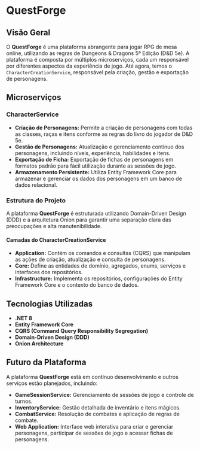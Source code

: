 # QuestForge

## Visão Geral

O **QuestForge** é uma plataforma abrangente para jogar RPG de mesa online, utilizando as regras de Dungeons & Dragons 5ª Edição (D&D 5e). A plataforma é composta por múltiplos microserviços, cada um responsável por diferentes aspectos da experiência de jogo. Até agora, temos o `CharacterCreationService`, responsável pela criação, gestão e exportação de personagens.

## Microserviços

### CharacterService

- **Criação de Personagens:** Permite a criação de personagens com todas as classes, raças e itens conforme as regras do livro do jogador de D&D 5e.
- **Gestão de Personagens:** Atualização e gerenciamento contínuo dos personagens, incluindo níveis, experiência, habilidades e itens.
- **Exportação de Ficha:** Exportação de fichas de personagens em formatos padrão para fácil utilização durante as sessões de jogo.
- **Armazenamento Persistente:** Utiliza Entity Framework Core para armazenar e gerenciar os dados dos personagens em um banco de dados relacional.

### Estrutura do Projeto

A plataforma **QuestForge** é estruturada utilizando Domain-Driven Design (DDD) e a arquitetura Onion para garantir uma separação clara das preocupações e alta manutenibilidade.

#### Camadas do CharacterCreationService

- **Application:** Contém os comandos e consultas (CQRS) que manipulam as ações de criação, atualização e consulta de personagens.
- **Core:** Define as entidades de domínio, agregados, enums, serviços e interfaces dos repositórios.
- **Infrastructure:** Implementa os repositórios, configurações do Entity Framework Core e o contexto do banco de dados.

## Tecnologias Utilizadas

- **.NET 8**
- **Entity Framework Core**
- **CQRS (Command Query Responsibility Segregation)**
- **Domain-Driven Design (DDD)**
- **Onion Architecture**

## Futuro da Plataforma

A plataforma **QuestForge** está em contínuo desenvolvimento e outros serviços estão planejados, incluindo:

- **GameSessionService:** Gerenciamento de sessões de jogo e controle de turnos.
- **InventoryService:** Gestão detalhada de inventário e itens mágicos.
- **CombatService:** Resolução de combates e aplicação de regras de combate.
- **Web Application:** Interface web interativa para criar e gerenciar personagens, participar de sessões de jogo e acessar fichas de personagens.
